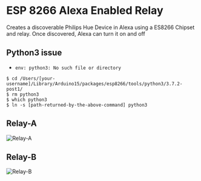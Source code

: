 # ESP 8266 Alexa Enabled Relay

Creates a discoverable Philips Hue Device in Alexa using a ES8266 Chipset and relay.
Once discovered, Alexa can turn it on and off

## Python3 issue

- `env: python3: No such file or directory`

```
$ cd /Users/[your-username]/Library/Arduino15/packages/esp8266/tools/python3/3.7.2-post1/
$ rm python3
$ which python3
$ ln -s [path-returned-by-the-above-command] python3
```

## Relay-A

![Relay-A](/relay-a/image.jpg)

## Relay-B

![Relay-B](/relay-b/image.jpg)


